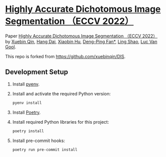 # [Highly Accurate Dichotomous Image Segmentation （ECCV 2022）](https://arxiv.org/pdf/2203.03041.pdf)

Paper [Highly Accurate Dichotomous Image Segmentation （ECCV 2022）](https://arxiv.org/pdf/2203.03041.pdf) by
[Xuebin Qin](https://xuebinqin.github.io/), [Hang Dai](https://scholar.google.co.uk/citations?user=6yvjpQQAAAAJ&hl=en), [Xiaobin Hu](https://scholar.google.de/citations?user=3lMuodUAAAAJ&hl=en), [Deng-Ping Fan*](https://dengpingfan.github.io/), [Ling Shao](https://scholar.google.com/citations?user=z84rLjoAAAAJ&hl=en), [Luc Van Gool](https://scholar.google.com/citations?user=TwMib_QAAAAJ&hl=en).

This repo is forked from https://github.com/xuebinqin/DIS.

## Development Setup

1. Install [pyenv](https://github.com/pyenv/pyenv).

2. Install and activate the required Python version:

   ```bash
   pyenv install
   ```

3. Install [Poetry](https://python-poetry.org/docs/).

4. Install required Python libraries for this project:

   ```bash
   poetry install
   ```

5. Install pre-commit hooks:

    ```bash
    poetry run pre-commit install
    ```
